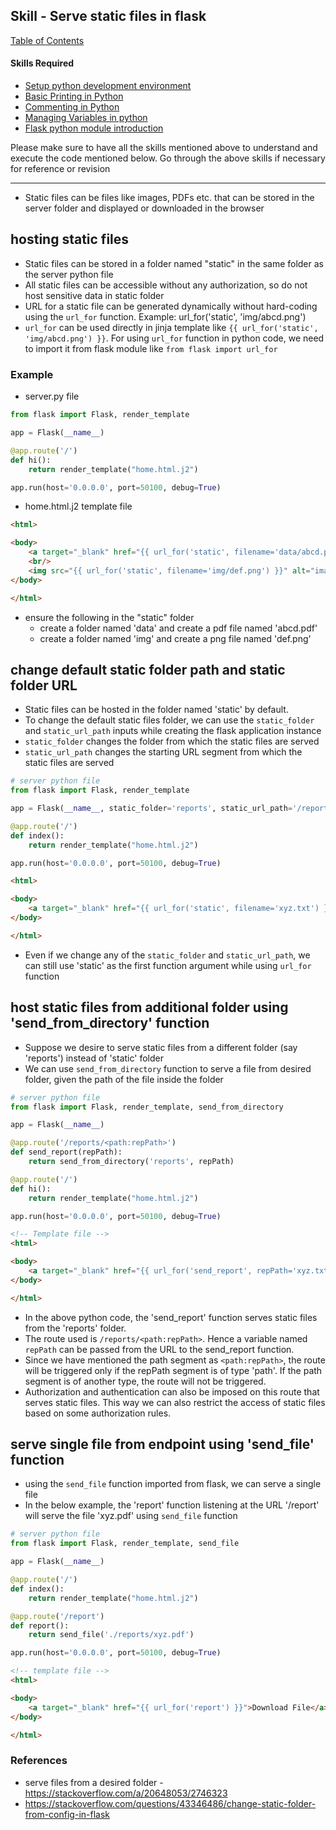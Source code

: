 ## Skill - Serve static files in flask

[Table of Contents](https://nagasudhir.blogspot.com/2020/04/taming-python-table-of-contents.html)

#### Skills Required
* [Setup python development environment](https://nagasudhir.blogspot.com/2020/04/setup-python-development-environment_14.html)
* [Basic Printing in Python](https://nagasudhir.blogspot.com/2020/04/basic-printing-in-python.html)
* [Commenting in Python](https://nagasudhir.blogspot.com/2020/04/comments-in-python.html)
* [Managing Variables in python](https://nagasudhir.blogspot.com/2020/04/managing-variables-in-python.html)
* [Flask python module introduction](https://nagasudhir.blogspot.com/2022/04/flask-python-module-introduction-for.html)

Please make sure to have all the skills mentioned above to understand and execute the code mentioned below. Go through the above skills if necessary for reference or revision

<hr/>

* Static files can be files like images, PDFs etc. that can be stored in the server folder and displayed or downloaded in the browser

## hosting static files
* Static files can be stored in a folder named "static" in the same folder as the server python file
* All static files can be accessible without any authorization, so do not host sensitive data in static folder
* URL for a static file can be generated dynamically without hard-coding using the `url_for` function. Example: url_for('static', 'img/abcd.png')
* `url_for` can be used directly in jinja template like `{{ url_for('static', 'img/abcd.png') }}`. For using `url_for` function in python code, we need to import it from flask module like `from flask import url_for`
### Example
* server.py file
```py
from flask import Flask, render_template

app = Flask(__name__)

@app.route('/')
def hi():
    return render_template("home.html.j2")

app.run(host='0.0.0.0', port=50100, debug=True)
```
* home.html.j2 template file
```html
<html>

<body>
    <a target="_blank" href="{{ url_for('static', filename='data/abcd.pdf') }}">Download the file</a>
    <br/>
    <img src="{{ url_for('static', filename='img/def.png') }}" alt="image file">
</body>

</html>
```
* ensure the following in the "static" folder
  * create a folder named 'data' and create a pdf file named 'abcd.pdf'
  * create a folder named 'img' and create a png file named 'def.png'

## change default static folder path and static folder URL
* Static files can be hosted in the folder named 'static' by default.
* To change the default static files folder, we can use the `static_folder` and `static_url_path` inputs while creating the flask application instance
* `static_folder` changes the folder from which the static files are served
* `static_url_path` changes the starting URL segment from which the static files are served
```py
# server python file
from flask import Flask, render_template

app = Flask(__name__, static_folder='reports', static_url_path='/reports')

@app.route('/')
def index():
    return render_template("home.html.j2")

app.run(host='0.0.0.0', port=50100, debug=True)
```

```html
<html>

<body>
    <a target="_blank" href="{{ url_for('static', filename='xyz.txt') }}">Download File</a>
</body>

</html>
```
* Even if we change any of the `static_folder` and `static_url_path`, we can still use 'static' as the first function argument while using `url_for` function

## host static files from additional folder using 'send_from_directory' function
* Suppose we desire to serve static files from a different folder (say 'reports') instead of 'static' folder
* We can use `send_from_directory` function to serve a file from desired folder, given the path of the file inside the folder
```py
# server python file
from flask import Flask, render_template, send_from_directory

app = Flask(__name__)

@app.route('/reports/<path:repPath>')
def send_report(repPath):
    return send_from_directory('reports', repPath)

@app.route('/')
def hi():
    return render_template("home.html.j2")

app.run(host='0.0.0.0', port=50100, debug=True)
```

```html
<!-- Template file -->
<html>

<body>
    <a target="_blank" href="{{ url_for('send_report', repPath='xyz.txt') }}">Download File</a>
</body>

</html>
```
* In the above python code, the 'send_report' function serves static files from the 'reports' folder. 
* The route used is `/reports/<path:repPath>`. Hence a variable named `repPath` can be passed from the URL to the send_report function. 
* Since we have mentioned the path segment as `<path:repPath>`, the route will be triggered only if the repPath segment is of type 'path'. If the path segment is of another type, the route will not be triggered.
* Authorization and authentication can also be imposed on this route that serves static files. This way we can also restrict the access of static files based on some authorization rules.

## serve single file from endpoint using 'send_file' function
* using the `send_file` function imported from flask, we can serve a single file
* In the below example, the 'report' function listening at the URL '/report' will serve the file 'xyz.pdf' using `send_file` function
```py
# server python file
from flask import Flask, render_template, send_file

app = Flask(__name__)

@app.route('/')
def index():
    return render_template("home.html.j2")

@app.route('/report')
def report():
    return send_file('./reports/xyz.pdf')

app.run(host='0.0.0.0', port=50100, debug=True)
```

```html
<!-- template file -->
<html>

<body>
    <a target="_blank" href="{{ url_for('report') }}">Download File</a>
</body>

</html>
```

### References
* serve files from a desired folder - https://stackoverflow.com/a/20648053/2746323
* https://stackoverflow.com/questions/43346486/change-static-folder-from-config-in-flask
<!--stackedit_data:
eyJoaXN0b3J5IjpbLTYyODI1ODE0OSwyMDYzNjQxNjE2LDE4ND
U4MjYzNjAsMTA1MTQ0NzQ1MiwyMDg3NTMwMjkwLDM0NjA5MjEz
NiwxNzU1NjI4NDU1LDE0NDk4MTY0MDksLTIwOTUzODI5NDMsMT
U3MTY0NTM5MCwxOTA2ODI4MjgsOTgzNzYxMzQ3XX0=
-->